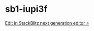 # sb1-iupi3f

[Edit in StackBlitz next generation editor ⚡️](https://stackblitz.com/~/github.com/010101001100/sb1-iupi3f)